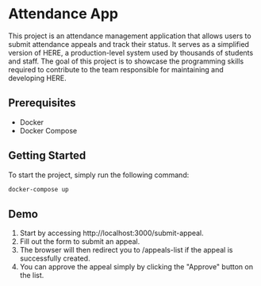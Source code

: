 # Attendance App

This project is an attendance management application that allows users to submit attendance appeals and track their status. It serves as a simplified version of HERE, a production-level system used by thousands of students and staff. The goal of this project is to showcase the programming skills required to contribute to the team responsible for maintaining and developing HERE.

## Prerequisites

- Docker
- Docker Compose

## Getting Started

To start the project, simply run the following command:

```sh
docker-compose up
```

## Demo
1. Start by accessing http://localhost:3000/submit-appeal.
2. Fill out the form to submit an appeal.
3. The browser will then redirect you to /appeals-list if the appeal is successfully created.
4. You can approve the appeal simply by clicking the "Approve" button on the list.
